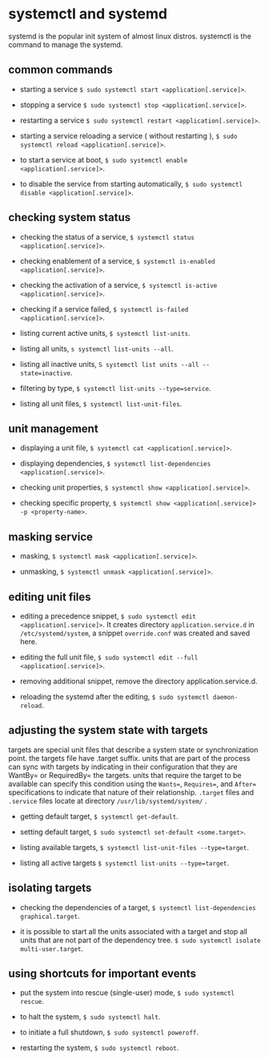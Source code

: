 # systemctl and systemd

systemd is the popular  init system of almost linux distros.
systemctl is the command to manage the systemd.






## common commands

- starting a service  `$ sudo systemctl start <application[.service]>`.

- stopping a service `$ sudo systemctl stop <application[.service]>`.

- restarting a service `$ sudo systemctl restart <application[.service]>`.

- starting a service reloading a service ( without restarting ), `$ sudo systemctl reload <application[.service]>`.

- to start a service at boot, `$ sudo systemctl enable <application[.service]>`.

- to disable the service from starting automatically, `$ sudo systemctl disable <application[.service]>`.

## checking system status

- checking the status of a service, `$ systemctl status <application[.service]>`.

- checking enablement of a service, `$ systemctl is-enabled <application[.service]>`.

- checking the activation of a service, `$ systemctl is-active <application[.service]>`.

- checking if a service failed, `$ systemctl is-failed <application[.service]>`.

- listing current active units, `$ systemctl list-units`.

- listing all units, `s systemctl list-units --all`.

- listing all inactive units, `S systemctl list units --all --state=inactive`.

- filtering by type, `$ systemctl list-units --type=service`.

- listing all unit files, `$ systemctl list-unit-files`.

## unit management

- displaying a unit file, `$ systemctl cat <application[.service]>`.

- displaying dependencies, `$ systemctl list-dependencies <application[.service]>`.

- checking unit properties, `$ systemctl show <application[.service]>`.

- checking specific property, `$ systemctl show <application[.service]> -p <property-name>`.

## masking service

- masking, `$ systemctl mask <application[.service]>`.

- unmasking, `$ systemctl unmask <application[.service]>`.

## editing unit files

- editing a precedence snippet, `$ sudo systemctl edit <application[.service]>`. It creates directory `application.service.d` in `/etc/systemd/system`, a snippet `override.conf` was created and saved here.

- editing the full unit file, `$ sudo systemctl edit --full <application[.service]>`.

- removing additional snippet, remove the directory application.service.d.

- reloading the systemd after the editing, `$ sudo systemctl daemon-reload`.

## adjusting the system state with targets

targets are special unit files that describe a system state or synchronization point. the targets file have .target suffix.
units that are part of the process can sync with targets by indicating in their configuration that they are WantBy= or RequiredBy= the targets.
units that require the target to be available can specify this condition using the `Wants=`, `Requires=`, and `After=` specifications to indicate that nature of their relationship.
`.target` files and `.service` files locate at directory `/usr/lib/systemd/system/` .

- getting default target, `$ systemctl get-default`.

- setting default target, `$ sudo systemctl set-default <some.target>`.

- listing available targets, `$ systemctl list-unit-files --type=target`.

- listing all active targets `$ systemctl list-units --type=target`.

## isolating targets

- checking the dependencies of a target, `$ systemctl list-dependencies graphical.target`.

- it is possible to start all the units associated with a target and stop all units that are not part of the dependency tree. `$ sudo systemctl isolate multi-user.target`.

## using shortcuts for important events

- put the system into rescue (single-user) mode, `$ sudo systemctl rescue`.

- to halt the system, `$ sudo systemctl halt`.

- to initiate a full shutdown, `$ sudo systemctl poweroff`.

- restarting the system, `$ sudo systemctl reboot`.
<!--stackedit_data:
eyJoaXN0b3J5IjpbMTA5MjE0OTU0NF19
-->